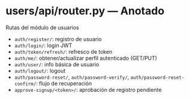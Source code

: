 # users/api/router.py — Anotado

Rutas del módulo de usuarios

- `auth/register/`: registro de usuario
- `auth/login/`: login JWT
- `auth/token/refresh/`: refresco de token
- `auth/me/`: obtener/actualizar perfil autenticado (GET/PUT)
- `auth/user/`: info básica de usuario
- `auth/logout/`: logout
- `auth/password-reset/`, `auth/password-verify/`, `auth/password-reset-confirm/`: flujo de recuperación
- `approve-signup/<token>/`: aprobación de registro pendiente

